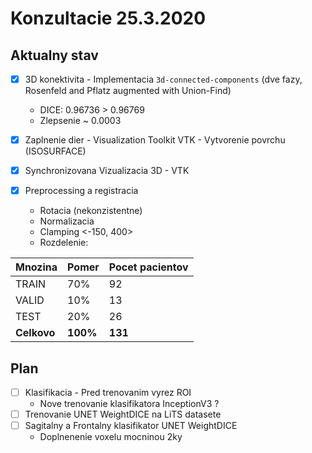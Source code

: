 # Konzultacie 25.3.2020

## Aktualny stav

* [x] 3D konektivita - Implementacia `3d-connected-components` (dve fazy, Rosenfeld and Pflatz augmented with Union-Find)
    - DICE: 0.96736 > 0.96769   
    - Zlepsenie ~ 0.0003
* [x] Zaplnenie dier - Visualization Toolkit VTK  - Vytvorenie povrchu (ISOSURFACE)
* [x] Synchronizovana Vizualizacia 3D - VTK
* [x] Preprocessing a registracia

    - Rotacia (nekonzistentne)
    - Normalizacia
    - Clamping <-150, 400>
    - Rozdelenie:


| Mnozina     | Pomer    | Pocet pacientov |
|-------------|----------|-----------------|
| TRAIN       | 70%      | 92              |
| VALID       | 10%      | 13              |
| TEST        | 20%      | 26              |
| **Celkovo** | **100%** | **131**         |

## Plan

* [ ] Klasifikacia - Pred trenovanim vyrez ROI
    - Nove trenovanie klasifikatora InceptionV3 ?
* [ ] Trenovanie UNET WeightDICE na LiTS datasete
* [ ] Sagitalny a Frontalny klasifikator UNET WeightDICE
    - Doplnenenie voxelu mocninou 2ky

